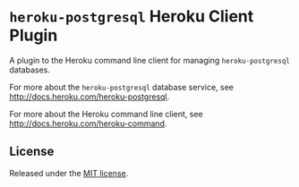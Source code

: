 # `heroku-postgresql` Heroku Client Plugin

A plugin to the Heroku command line client for managing `heroku-postgresql` databases.

For more about the `heroku-postgresql` database service, see <http://docs.heroku.com/heroku-postgresql>.

For more about the Heroku command line client, see <http://docs.heroku.com/heroku-command>.

## License

Released under the [MIT license](http://www.opensource.org/licenses/mit-license.php).
